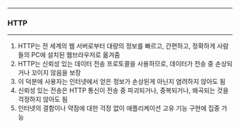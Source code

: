 -----
### HTTP
-----
1. HTTP는 전 세계의 웹 서버로부터 대량의 정보를 빠르고, 간편하고, 정확하게 사람들의 PC에 설치된 웹브라우저로 옮겨줌
2. HTTP는 신뢰성 있는 데이터 전송 프로토콜을 사용하므로, 데이터가 전송 중 손상되거나 꼬이지 않음을 보장
3. 이 덕분에 사용자는 인터넷에서 얻은 정보가 손상된게 아닌지 염려하지 않아도 됨
4. 신뢰성 있는 전송은 HTTP 통신이 전송 중 파괴되거나, 중복되거나, 왜곡되는 것을 걱정하지 않아도 됨
5. 인터넷의 결함이나 약점에 대한 걱정 없이 애플리케이션 고유 기능 구현에 집중 가능
